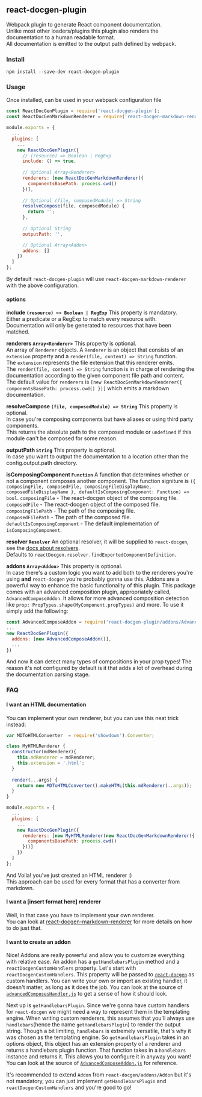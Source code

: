 ## react-docgen-plugin

Webpack plugin to generate React component documentation.</br>
Unlike most other loaders/plugins this plugin also renders the documentation to a human readable format.</br>
All documentation is emitted to the output path defined by webpack.

### Install
```
npm install --save-dev react-docgen-plugin
```

### Usage
Once installed, can be used in your webpack configuration file
```javascript
const ReactDocGenPlugin = require('react-docgen-plugin');
const ReactDocGenMarkdownRenderer = require('react-docgen-markdown-renderer');

module.exports = {
  ...
  plugins: [
    ...
    new ReactDocGenPlugin({
      // (resource) => Boolean | RegExp
      include: () => true,
      
      // Optional Array<Renderer>
      renderers: [new ReactDocGenMarkdownRenderer({
        componentsBasePath: process.cwd()
      })],
      
      // Optional (file, composedModule) => String
      resolveCompose(file, composedModule) {
        return '';
      },
      
      // Optional String
      outputPath: '',

      // Optional Array<Addon>
      addons: []
    })
  ]
};
```

By default `react-docgen-plugin` will use `react-docgen-markdown-renderer` with the above configuration.</br>

#### options
**include `(resource) => Boolean | RegExp`**
This property is mandatory.</br>
Either a predicate or a RegExp to match every resource with. Documentation will only be generated to resources that have been matched. 

**renderers `Array<Renderer>`**
This property is optional.</br>
An array of `Renderer` objects. A `Renderer` is an object that consists of an `extension` property and a `render(file, content) => String` function.</br>
The `extension` represents the file extension that this renderer emits.</br>
The `render(file, content) => String` function is in charge of rendering the documentation according to the given component file path and content.</br>
The default value for `renderers` is `[new ReactDocGenMarkdownRenderer({ componentsBasePath: process.cwd() })]` which emits a markdown documentation.

**resolveCompose `(file, composedModule) => String`**
This property is optional.</br>
In case you're composing components but have aliases or using third party components.</br>
This returns the absolute path to the composed module or `undefined` if this module can't be composed for some reason.</br>

**outputPath `String`**
This property is optional.</br>
In case you want to output the documentation to a location other than the config.output.path directory.</br>

**isComposingComponent `Function`**
A function that determines whether or not a component composes another component.
The function signiture is `({ composingFile, composedFile, composingFileDisplayName, composedFileDisplayName }, defaultIsComposingComponent: Function) => bool`.
`composingFile` - The react-docgen object of the composing file.</br>
`composedFile` - The react-docgen object of the composed file.</br>
`composingFilePath` - The path of the composing file.</br>
`composedFilePath` - The path of the composed file.</br>
`defaultIsComposingComponent` - The default implementation of `isComposingComponent`.

**resolver `Resolver`**
An optional resolver, it will be supplied to `react-docgen`, see the [docs about resolvers](https://github.com/reactjs/react-docgen#resolver). </br>
Defaults to `reactDocgen.resolver.findExportedComponentDefinition`.

**addons `Array<Addon>`**
This property is optional.</br>
In case there's a custom logic you want to add both to the renderers you're using **and** `react-docgen` you're probably gonna use this.
Addons are a powerful way to enhance the basic functionality of this plugin.
This package comes with an advanced composition plugin, appropriately called, `AdvancedComposeAddon`.
It allows for more advanced composition detection like `prop: PropTypes.shape(MyComponent.propTypes)` and more.
To use it simply add the following:
```js
const AdvancedComposeAddon = require('react-docgen-plugin/addons/AdvancedComposeAddon');
...
new ReactDocGenPlugin({
  addons: [new AdvancedComposeAddon()],
  ...
})
```
And now it can detect many types of compositions in your prop types!
The reason it's not configured by default is it that adds a lot of overhead during the documentation parsing stage.

### FAQ
#### I want an HTML documentation
You can implement your own renderer, but you can use this neat trick instead:
```javascript
var MDToHTMLConverter  = require('showdown').Converter;

class MyHTMLRenderer {
  constructor(mdRenderer){
    this.mdRenderer = mdRenderer;
    this.extension = '.html';
  }
  
  render(...args) {
    return new MDToHTMLConverter().makeHTML(this.mdRenderer(..args));
  }
}

module.exports = {
  ...
  plugins: [
    ...
    new ReactDocGenPlugin({
      renderers: [new MyHTMLRenderer(new ReactDocGenMarkdownRenderer({
        componentsBasePath: process.cwd()
      }))]
    })
  ]
};
```
And Voila! you've just created an HTML renderer :)</br>
This approach can be used for every format that has a converter from markdown.

#### I want a [insert format here] renderer
Well, in that case you have to implement your own renderer.</br>
You can look at [react-docgen-markdown-renderer](https://github.com/OriR/react-docgen-markdown-renderer) for more details on how to do just that.

#### I want to create an addon
Nice!
Addons are really powerful and allow you to customize everything with relative ease.
An addon has a `getHandlebarsPlugin` method and a `reactDocgenCustomHandlers` property.
Let's start with `reactDocgenCustomHandlers`.
This property will be passed to [`react-docgen`](https://github.com/reactjs/react-docgen#parsesource--resolver--handlers) as custom handlers.
You can write your own or import an existing handler, it doesn't matter, as long as it does the job.
You can look at the source of [`advancedComposesHandler.js`](./addons/AdvancedComposeAddon/advancedComposesHandler.js) to get a sense of how it should look.

Next up is `getHandlebarsPlugin`.
Since we're gonna have custom handlers for `react-docgen` we might need a way to represent them in the templating engine.
When writing custom renderers, this assumes that you'll always use `handlebars`(hence the name `getHandlebarsPlugin`) to render the output string.
Though a bit limiting, `handlebars` is extremely versatile, that's why it was chosen as the templating engine.
So `getHandlebarsPlugin` takes in an options object, this object has an extension property of a renderer and returns a handlebars plugin function.
That function takes in a `handlebars` instance and returns it. This allows you to configure it in anyway you want!
You can look at the source of [`AdvancedComposeAddon.js`](./addons/AdvancedComposeAddon/AdvancedComposeAddon.js) for reference.


It's recommended to extend `Addon` from `react-docgen/addons/Addon` but it's not mandatory,
you can just implement `getHandlebarsPlugin` and `reactDocgenCustomHandlers` and you're good to go!